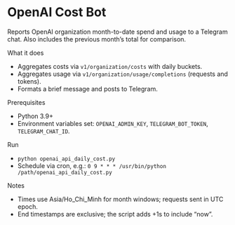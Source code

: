 # OpenAI Cost Bot

Reports OpenAI organization month-to-date spend and usage to a Telegram chat. Also includes the previous month’s total for comparison.

What it does
- Aggregates costs via `v1/organization/costs` with daily buckets.
- Aggregates usage via `v1/organization/usage/completions` (requests and tokens).
- Formats a brief message and posts to Telegram.

Prerequisites
- Python 3.9+
- Environment variables set: `OPENAI_ADMIN_KEY`, `TELEGRAM_BOT_TOKEN`, `TELEGRAM_CHAT_ID`.

Run
- `python openai_api_daily_cost.py`
- Schedule via cron, e.g.: `0 9 * * * /usr/bin/python /path/openai_api_daily_cost.py`

Notes
- Times use Asia/Ho_Chi_Minh for month windows; requests sent in UTC epoch.
- End timestamps are exclusive; the script adds +1s to include “now”.
